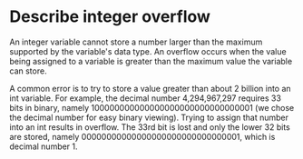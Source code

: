 # Describe integer overflow
An integer variable cannot store a number larger than the maximum supported by the variable's data type. 
An overflow occurs when the value being assigned to a variable is greater than the maximum value the variable can store.

A common error is to try to store a value greater than about 2 billion into an int variable. 
For example, the decimal number 4,294,967,297 requires 33 bits in binary, namely 100000000000000000000000000000001 (we chose the decimal number for easy binary viewing).
Trying to assign that number into an int results in overflow. 
The 33rd bit is lost and only the lower 32 bits are stored, namely 00000000000000000000000000000001, which is decimal number 1.
